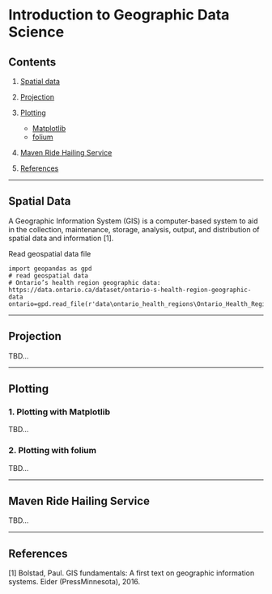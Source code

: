# Introduction to Geographic Data Science

## Contents

1.  [Spatial data](#spatial-data) 

2.  [Projection](#projection)

3.  [Plotting](#plotting)
    * [Matplotlib](#Matplotlib)
    * [folium](#folium)
    
4.  [Maven Ride Hailing Service](#maven)
    
5. [References](#references)


---

## Spatial Data

A Geographic Information System (GIS) is a computer-based system to aid in the collection, maintenance, storage, analysis, output, and distribution of spatial data and information [1].

Read geospatial data file
```
import geopandas as gpd
# read geospatial data
# Ontario’s health region geographic data: https://data.ontario.ca/dataset/ontario-s-health-region-geographic-data
ontario=gpd.read_file(r'data\ontario_health_regions\Ontario_Health_Regions.shp')
```

---

## Projection

TBD...

---

## Plotting



### 1. Plotting with Matplotlib

TBD...

### 2. Plotting with folium

TBD...

---

## Maven Ride Hailing Service
TBD...

---

## References

[1] Bolstad, Paul. GIS fundamentals: A first text on geographic information systems. Eider (PressMinnesota), 2016.
